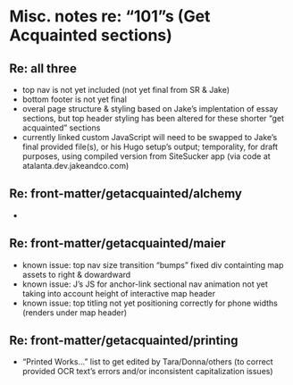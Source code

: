 Misc. notes re: “101”s (Get Acquainted sections)
======

## Re: all three
* top nav is not yet included (not yet final from SR & Jake)
* bottom footer is not yet final
* overal page structure & styling based on Jake’s implentation of essay sections, but top header styling has been altered for these shorter “get acquainted” sections
* currently linked custom JavaScript will need to be swapped to Jake’s final provided file(s), or his Hugo setup’s output; temporality, for draft purposes, using compiled version from SiteSucker app (via code at atalanta.dev.jakeandco.com)

## Re: front-matter/getacquainted/alchemy
* 

## Re: front-matter/getacquainted/maier
* known issue: top nav size transition “bumps” fixed div containting map assets to right & dowardward
* known issue: J’s JS for anchor-link sectional nav animation not yet taking into account height of interactive map header
* known issue: top titling not yet positioning correctly for phone widths (renders under map header)

## Re: front-matter/getacquainted/printing
* “Printed Works…” list to get edited by Tara/Donna/others (to correct provided OCR text’s errors and/or inconsistent capitalization issues)